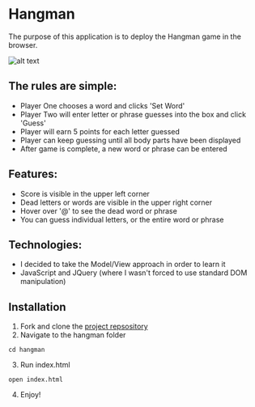 # Hangman

The purpose of this application is to deploy the Hangman game in the browser.

![alt text]("./image.png"?raw=true)

## The rules are simple:
* Player One chooses a word and clicks 'Set Word'
* Player Two will enter letter or phrase guesses into the box and click 'Guess'
* Player will earn 5 points for each letter guessed
* Player can keep guessing until all body parts have been displayed
* After game is complete, a new word or phrase can be entered

## Features:
* Score is visible in the upper left corner
* Dead letters or words are visible in the upper right corner
* Hover over '@' to see the dead word or phrase
* You can guess individual letters, or the entire word or phrase

## Technologies:
* I decided to take the Model/View approach in order to learn it
* JavaScript and JQuery (where I wasn't forced to use standard DOM manipulation)

## Installation
1. Fork and clone the [project repsository](https://github.com/rossjdavis/hangman/tree/gh-pages")
2. Navigate to the hangman folder
```
cd hangman
```
3. Run index.html
```
open index.html
```
4. Enjoy!
